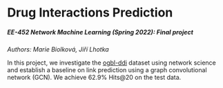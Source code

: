 # Drug Interactions Prediction

##### EE-452 Network Machine Learning (Spring 2022): Final project

*Authors: Marie Biolková, Jiří Lhotka*

In this project, we investigate the [ogbl-ddi](https://ogb.stanford.edu/docs/linkprop/#ogbl-ddi) dataset using network science and establish a baseline on link prediction using a graph convolutional network (GCN). We achieve 62.9% Hits@20 on the test data.



